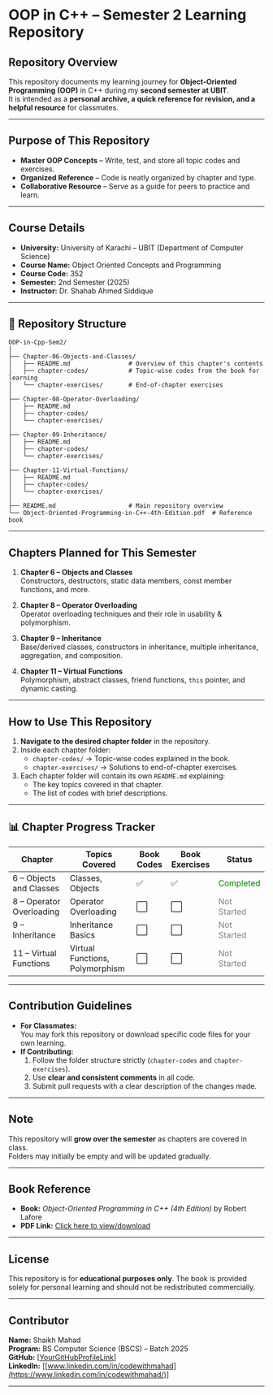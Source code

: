 # OOP in C++ – Semester 2 Learning Repository

## Repository Overview
This repository documents my learning journey for **Object-Oriented Programming (OOP)** in C++ during my **second semester at UBIT**.  
It is intended as a **personal archive, a quick reference for revision, and a helpful resource** for classmates.

---

## Purpose of This Repository
- **Master OOP Concepts** – Write, test, and store all topic codes and exercises.
- **Organized Reference** – Code is neatly organized by chapter and type.
- **Collaborative Resource** – Serve as a guide for peers to practice and learn.

---

## Course Details
- **University:** University of Karachi – UBIT (Department of Computer Science)  
- **Course Name:** Object Oriented Concepts and Programming  
- **Course Code:** 352  
- **Semester:** 2nd Semester (2025)  
- **Instructor:** Dr. Shahab Ahmed Siddique  

---

## 📂 Repository Structure

```text
OOP-in-Cpp-Sem2/
│
├── Chapter-06-Objects-and-Classes/
│   ├── README.md                # Overview of this chapter's contents
│   ├── chapter-codes/           # Topic-wise codes from the book for learning
│   └── chapter-exercises/       # End-of-chapter exercises
│
├── Chapter-08-Operator-Overloading/
│   ├── README.md
│   ├── chapter-codes/
│   └── chapter-exercises/
│
├── Chapter-09-Inheritance/
│   ├── README.md
│   ├── chapter-codes/
│   └── chapter-exercises/
│
├── Chapter-11-Virtual-Functions/
│   ├── README.md
│   ├── chapter-codes/
│   └── chapter-exercises/
│
├── README.md                    # Main repository overview
└── Object-Oriented-Programming-in-C++-4th-Edition.pdf  # Reference book
```

---

## Chapters Planned for This Semester

1. **Chapter 6 – Objects and Classes**  
   Constructors, destructors, static data members, const member functions, and more.

2. **Chapter 8 – Operator Overloading**  
   Operator overloading techniques and their role in usability & polymorphism.

3. **Chapter 9 – Inheritance**  
   Base/derived classes, constructors in inheritance, multiple inheritance, aggregation, and composition.

4. **Chapter 11 – Virtual Functions**  
   Polymorphism, abstract classes, friend functions, `this` pointer, and dynamic casting.

---

## How to Use This Repository

1. **Navigate to the desired chapter folder** in the repository.  
2. Inside each chapter folder:
   - `chapter-codes/` → Topic-wise codes explained in the book.
   - `chapter-exercises/` → Solutions to end-of-chapter exercises.  
3. Each chapter folder will contain its own `README.md` explaining:
   - The key topics covered in that chapter.
   - The list of codes with brief descriptions.

---

## 📊 Chapter Progress Tracker

| Chapter | Topics Covered | Book Codes | Book Exercises | Status |
|---------|----------------|------------|----------------|--------|
| 6 – Objects and Classes | Classes, Objects | ✅ | ✅ | <span style="color:green">Completed</span> |
| 8 – Operator Overloading | Operator Overloading | ⬜ | ⬜ | <span style="color:gray">Not Started</span> |
| 9 – Inheritance | Inheritance Basics | ⬜ | ⬜ | <span style="color:gray">Not Started</span> |
| 11 – Virtual Functions | Virtual Functions, Polymorphism | ⬜ | ⬜ | <span style="color:gray">Not Started</span> |

---

## Contribution Guidelines

- **For Classmates:**  
  You may fork this repository or download specific code files for your own learning.  
- **If Contributing:**  
  1. Follow the folder structure strictly (`chapter-codes` and `chapter-exercises`).  
  2. Use **clear and consistent comments** in all code.  
  3. Submit pull requests with a clear description of the changes made.  

---

## Note
This repository will **grow over the semester** as chapters are covered in class.  
Folders may initially be empty and will be updated gradually.

---

## Book Reference
- **Book:** *Object-Oriented Programming in C++ (4th Edition)* by Robert Lafore  
- **PDF Link:** [Click here to view/download](book/Object-Oriented-Programming-in-Cpp-4th-Edition.pdf)  

---

## License
This repository is for **educational purposes only**. The book is provided solely for personal learning and should not be redistributed commercially.

---

## Contributor
**Name:** Shaikh Mahad  
**Program:** BS Computer Science (BSCS) – Batch 2025  
**GitHub:** [[YourGitHubProfileLink](https://github.com/mahad2006)]  
**LinkedIn:** [[www.linkedin.com/in/codewithmahad](https://www.linkedin.com/in/codewithmahad/)]  

---
